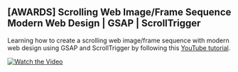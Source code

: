 ## [AWARDS] Scrolling Web Image/Frame Sequence Modern Web Design | GSAP | ScrollTrigger

Learning how to create a scrolling web image/frame sequence with modern web design using GSAP and ScrollTrigger by following this [YouTube tutorial](https://youtu.be/ouq6ks1zVAs?si=4d1ReZzxTOu7n-rD).

[![Watch the Video](https://img.youtube.com/vi/ouq6ks1zVAs/0.jpg)](https://youtu.be/ouq6ks1zVAs?si=4d1ReZzxTOu7n-rD)
